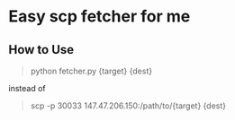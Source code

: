 # Easy scp fetcher for me

## How to Use

> python fetcher.py {target} {dest}

instead of

> scp -p 30033 147.47.206.150:/path/to/{target} {dest}
